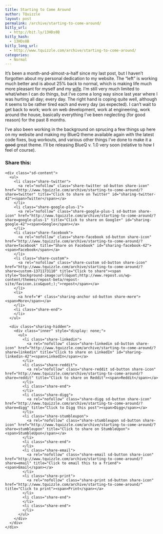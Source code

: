 ```yaml
---
title: Starting to Come Around
author: TQuizzle
layout: post
permalink: /archive/starting-to-come-around/
bitly_url:
  - http://bit.ly/13HDs8B
bitly_hash:
  - 13HDs8B
bitly_long_url:
  - http://www.tquizzle.com/archive/starting-to-come-around/
categories:
  - Normal
---
```

It&#8217;s been a month-and-almost-a-half since my last post, but I haven&#8217;t forgotten about my personal dedication to my website. The &#8220;left&#8221; is working much better and is about 25% back to normal, which is making life much more pleasant for myself and my <a rel="nofollow" target="_blank" href="http://www.blogittome.com">wife</a>. I&#8217;m still very much limited to what/when I can do things, but I&#8217;ve come a long way since last year where I was hurting all day; every day. The right hand is coping quite well, although it seems to be rather tired each and every day (as expected). I can&#8217;t wait to get back to work; work on web development, work at engineering, work around the house, basically everything I&#8217;ve been neglecting (for good reason) for the past 8 months.

I&#8217;ve also been working in the background on sprucing a few things up here on my website and making my BlueQ theme available again with the latest code fixes, bug workouts, and various other things I&#8217;ve done to make it a <del>good</del> great theme. I&#8217;ll be releasing BlueQ v. 1.0 very soon (relative to how I feel of course).

<div class="sharedaddy sd-sharing-enabled">
  <div class="robots-nocontent sd-block sd-social sd-social-icon-text sd-sharing">
    <h3 class="sd-title">
      Share this:
    </h3>
    
    <div class="sd-content">
      <ul>
        <li class="share-twitter">
          <a rel="nofollow" class="share-twitter sd-button share-icon" href="http://www.tquizzle.com/archive/starting-to-come-around/?share=twitter" title="Click to share on Twitter" id="sharing-twitter-42"><span>Twitter</span></a>
        </li>
        <li class="share-google-plus-1">
          <a rel="nofollow" class="share-google-plus-1 sd-button share-icon" href="http://www.tquizzle.com/archive/starting-to-come-around/?share=google-plus-1" title="Click to share on Google+" id="sharing-google-42"><span>Google</span></a>
        </li>
        <li class="share-facebook">
          <a rel="nofollow" class="share-facebook sd-button share-icon" href="http://www.tquizzle.com/archive/starting-to-come-around/?share=facebook" title="Share on Facebook" id="sharing-facebook-42"><span>Facebook</span></a>
        </li>
        <li class="share-custom">
          <a rel="nofollow" class="share-custom sd-button share-icon" href="http://www.tquizzle.com/archive/starting-to-come-around/?share=custom-1371173110" title="Click to share"><span style="background-image:url(&quot;http://www.repost.us/wp-content/themes/repost-beta/repost-site/favicon.ico&quot;);">repost</span></a>
        </li>
        <li>
          <a href="#" class="sharing-anchor sd-button share-more"><span>More</span></a>
        </li>
        <li class="share-end">
        </li>
      </ul>
      
      <div class="sharing-hidden">
        <div class="inner" style="display: none;">
          <ul>
            <li class="share-linkedin">
              <a rel="nofollow" class="share-linkedin sd-button share-icon" href="http://www.tquizzle.com/archive/starting-to-come-around/?share=linkedin" title="Click to share on LinkedIn" id="sharing-linkedin-42"><span>LinkedIn</span></a>
            </li>
            <li class="share-reddit">
              <a rel="nofollow" class="share-reddit sd-button share-icon" href="http://www.tquizzle.com/archive/starting-to-come-around/?share=reddit" title="Click to share on Reddit"><span>Reddit</span></a>
            </li>
            <li class="share-end">
            </li>
            <li class="share-digg">
              <a rel="nofollow" class="share-digg sd-button share-icon" href="http://www.tquizzle.com/archive/starting-to-come-around/?share=digg" title="Click to Digg this post"><span>Digg</span></a>
            </li>
            <li class="share-stumbleupon">
              <a rel="nofollow" class="share-stumbleupon sd-button share-icon" href="http://www.tquizzle.com/archive/starting-to-come-around/?share=stumbleupon" title="Click to share on StumbleUpon"><span>StumbleUpon</span></a>
            </li>
            <li class="share-end">
            </li>
            <li class="share-email">
              <a rel="nofollow" class="share-email sd-button share-icon" href="http://www.tquizzle.com/archive/starting-to-come-around/?share=email" title="Click to email this to a friend"><span>Email</span></a>
            </li>
            <li class="share-print">
              <a rel="nofollow" class="share-print sd-button share-icon" href="http://www.tquizzle.com/archive/starting-to-come-around/" title="Click to print"><span>Print</span></a>
            </li>
            <li class="share-end">
            </li>
            <li class="share-end">
            </li>
          </ul>
        </div>
      </div>
    </div>
  </div>
</div>